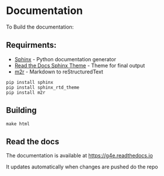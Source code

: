 # Documentation

To Build the documentation:

## Requirments:

- [Sphinx](http://www.sphinx-doc.org/en/master/) - Python documentation generator
- [Read the Docs Sphinx Theme](https://sphinx-rtd-theme.readthedocs.io/en/stable/) - Theme for final output
- [m2r](https://github.com/miyakogi/m2r) - Markdown to reStructuredText


```
pip install sphinx
pip install sphinx_rtd_theme
pip install m2r
```

## Building

```
make html
```

## Read the docs

The documentation is available at https://g4e.readthedocs.io

It updates automatically when changes are pushed do the repo

